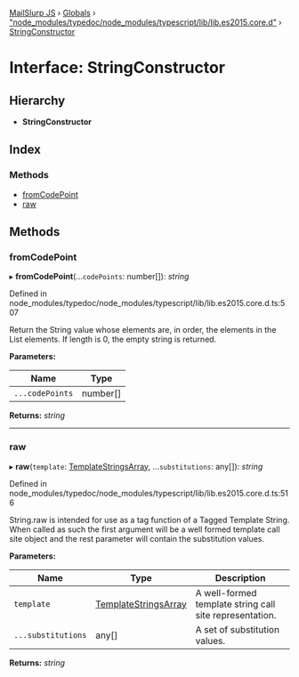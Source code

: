 [MailSlurp JS](../README.md) › [Globals](../globals.md) › ["node_modules/typedoc/node_modules/typescript/lib/lib.es2015.core.d"](../modules/_node_modules_typedoc_node_modules_typescript_lib_lib_es2015_core_d_.md) › [StringConstructor](_node_modules_typedoc_node_modules_typescript_lib_lib_es2015_core_d_.stringconstructor.md)

# Interface: StringConstructor

## Hierarchy

* **StringConstructor**

## Index

### Methods

* [fromCodePoint](_node_modules_typedoc_node_modules_typescript_lib_lib_es2015_core_d_.stringconstructor.md#fromcodepoint)
* [raw](_node_modules_typedoc_node_modules_typescript_lib_lib_es2015_core_d_.stringconstructor.md#raw)

## Methods

###  fromCodePoint

▸ **fromCodePoint**(...`codePoints`: number[]): *string*

Defined in node_modules/typedoc/node_modules/typescript/lib/lib.es2015.core.d.ts:507

Return the String value whose elements are, in order, the elements in the List elements.
If length is 0, the empty string is returned.

**Parameters:**

Name | Type |
------ | ------ |
`...codePoints` | number[] |

**Returns:** *string*

___

###  raw

▸ **raw**(`template`: [TemplateStringsArray](_node_modules_typedoc_node_modules_typescript_lib_lib_es5_d_.templatestringsarray.md), ...`substitutions`: any[]): *string*

Defined in node_modules/typedoc/node_modules/typescript/lib/lib.es2015.core.d.ts:516

String.raw is intended for use as a tag function of a Tagged Template String. When called
as such the first argument will be a well formed template call site object and the rest
parameter will contain the substitution values.

**Parameters:**

Name | Type | Description |
------ | ------ | ------ |
`template` | [TemplateStringsArray](_node_modules_typedoc_node_modules_typescript_lib_lib_es5_d_.templatestringsarray.md) | A well-formed template string call site representation. |
`...substitutions` | any[] | A set of substitution values.  |

**Returns:** *string*
